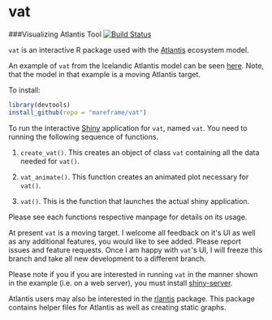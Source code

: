 # vat
###Visualizing Atlantis Tool [![Build Status](https://travis-ci.org/cddesja/vat.svg)](https://travis-ci.org/cddesja/vat)

`vat` is an interactive R package used with the [Atlantis](http://atlantis.cmar.csiro.au/) ecosystem model. 

An example of `vat` from the Icelandic Atlantis model can be seen [here](http://130.208.71.121:3838/vat). Note, that the model in that example is a moving Atlantis target.

To install: 

```R
library(devtools)
install_github(repo = "mareframe/vat")
```

To run the interactive [Shiny](http://shiny.rstudio.com/) application for `vat`, named `vat`. You need to running the following sequence of functions.

1. `create_vat()`. This creates an object of class `vat` containing all the data needed for `vat()`.

2. `vat_animate()`. This function creates an animated plot necessary for `vat()`.

3. `vat()`. This is the function that launches the actual shiny application.

Please see each functions respective manpage for details on its usage. 

At present `vat` is a moving target. I welcome all feedback on it's UI as well as any additional features, you would like to see added. Please report issues and feature requests. Once I am happy with `vat`'s UI, I will freeze this branch and take all new development to a different branch. 

Please note if you if you are interested in running `vat` in the manner shown in the example (i.e. on a web server), you must install [shiny-server](https://www.rstudio.com/products/shiny/shiny-server/).

Atlantis users may also be interested in the [rlantis](http://github.com/mareframe/rlantis) package. This package contains helper files for Atlantis as well as creating static graphs. 
